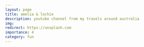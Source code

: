 ```yaml
---
layout: page
title: amelia & lochie
description: youtube channel from my travels around australia
img: 
redirect: https://unsplash.com
importance: 4
category: fun
---
```


